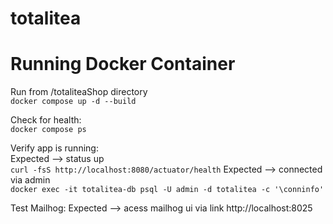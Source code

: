 # totalitea


# Running Docker Container
Run from /totaliteaShop directory\
`docker compose up -d --build`

Check for health:\
`docker compose ps`

Verify app is running:\
Expected --> status up\
`curl -fsS http://localhost:8080/actuator/health`
Expected --> connected via admin\
`docker exec -it totalitea-db psql -U admin -d totalitea -c '\conninfo'`

Test Mailhog:
Expected --> acess mailhog ui via link
http://localhost:8025

